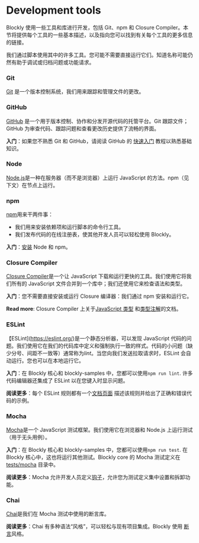 # Development tools

Blockly 使用一些工具和库进行开发，包括 Git、npm 和 Closure Compiler。本节将提供每个工具的一些基本描述，以及指向您可以找到有关每个工具的更多信息的链接。

我们通过脚本使用其中的许多工具。您可能不需要直接运行它们。知道名称可能仍然有助于调试或归档问题或功能请求。

### Git

[Git](https://git-scm.com/) 是一个版本控制系统，我们用来跟踪和管理文件的更改。

### GitHub

[GitHub](https://github.com/) 是一个用于版本控制、协作和分发开源代码的托管平台。Git 跟踪文件；GitHub 为审查代码、跟踪问题和查看更改历史提供了流畅的界面。

**入门**：如果您不熟悉 Git 和 GitHub，请阅读 GitHub 的 [快速入门](https://docs.github.com/en/free-pro-team@latest/github/getting-started-with-github/quickstart) 教程以熟悉基础知识。

### Node

[Node.js](https://nodejs.org/)是一种在服务器（而不是浏览器）上运行 JavaScript 的方法。npm（见下文）在节点上运行。

### npm

[npm](https://www.npmjs.com/)用来干两件事：

- 我们用来安装依赖项和运行脚本的命令行工具。
- 我们发布代码的在线注册表，使其他开发人员可以轻松使用 Blockly。

**入门**：[安装](https://docs.npmjs.com/downloading-and-installing-node-js-and-npm) Node 和 npm。

### Closure Compiler

[Closure Compiler](https://github.com/google/closure-compiler)是一个让 JavaScript 下载和运行更快的工具。我们使用它将我们所有的 JavaScript 文件合并到一个库中；我们还使用它来检查语法和类型。

**入门**：您不需要直接安装或运行 Closure 编译器：我们通过 npm 安装和运行它。

**Read more**: Closure Compiler 上关于[JavaScript 类型](https://github.com/google/closure-compiler/wiki/Types-in-the-Closure-Type-System) 和[类型注解](https://github.com/google/closure-compiler/wiki/Annotating-JavaScript-for-the-Closure-Compiler)的文档。

### ESLint

【ESLint](https://eslint.org/)是一个静态分析器，可以发现 JavaScript 代码的问题。我们使用它在我们的代码库中定义和强制执行一致的样式。代码的小问题（缺少分号、间距不一致等）通常称为*lint*。当您向我们发送拉取请求时，ESLint 会自动运行。您也可以在本地运行它。

**入门**：在 Blockly 核心和 blockly-samples 中，您都可以使用`npm run lint`. 许多代码编辑器还集成了 ESLint 以在您键入时显示问题。

**阅读更多**：每个 ESLint 规则都有一个[文档页面](https://eslint.org/docs/rules/no-unreachable) 描述该规则并给出了正确和错误代码的示例。

### Mocha

[Mocha](https://mochajs.org/)是一个 JavaScript 测试框架。我们使用它在浏览器和 Node.js 上运行测试（用于无头用例）。

**入门**：在 Blockly 核心和 blockly-samples 中，您都可以使用`npm run test`. 在 Blockly 核心中，这也将运行其他测试。Blockly core 的 Mocha 测试定义在[tests/mocha](https://github.com/google/blockly/tree/master/tests/mocha) 目录中。

**阅读更多**：Mocha 允许开发人员定义[钩子](https://mochajs.org/#hooks)，允许您为测试定义集中设置和拆卸功能。

### Chai

[Chai](https://www.chaijs.com/)是我们在 Mocha 测试中使用的断言库。

**阅读更多**：Chai 有多种语法“风格”，可以轻松与现有项目集成。Blockly 使用 [断言](https://www.chaijs.com/api/assert/)风格。
